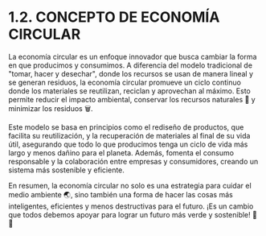 # 1.2. CONCEPTO DE ECONOMÍA CIRCULAR

<p align="center">

</p>  

La economía circular es un enfoque innovador que busca cambiar la forma en que producimos y consumimos. A diferencia del modelo tradicional de "tomar, hacer y desechar", donde los recursos se usan de manera lineal y se generan residuos, la economía circular promueve un ciclo continuo donde los materiales se reutilizan, reciclan y aprovechan al máximo. Esto permite reducir el impacto ambiental, conservar los recursos naturales 🌱 y minimizar los residuos 🗑️.

Este modelo se basa en principios como el rediseño de productos, que facilita su reutilización, y la recuperación de materiales al final de su vida útil, asegurando que todo lo que producimos tenga un ciclo de vida más largo y menos dañino para el planeta. Además, fomenta el consumo responsable y la colaboración entre empresas y consumidores, creando un sistema más sostenible y eficiente.

En resumen, la economía circular no solo es una estrategia para cuidar el medio ambiente 🌏, sino también una forma de hacer las cosas más inteligentes, eficientes y menos destructivas para el futuro. ¡Es un cambio que todos debemos apoyar para lograr un futuro más verde y sostenible! 🌿✨
